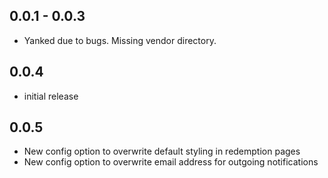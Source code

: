 ## 0.0.1 - 0.0.3
* Yanked due to bugs. Missing vendor directory.

## 0.0.4
* initial release

## 0.0.5
* New config option to overwrite default styling in redemption pages
* New config option to overwrite email address for outgoing notifications
